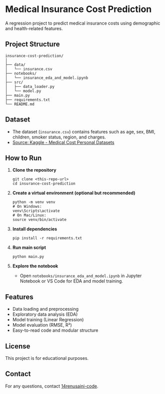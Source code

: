 # Medical Insurance Cost Prediction

A regression project to predict medical insurance costs using demographic and health-related features.

## Project Structure

```
insurance-cost-prediction/
│
├── data/
│   └── insurance.csv
├── notebooks/
│   └── insurance_eda_and_model.ipynb
├── src/
│   ├── data_loader.py
│   └── model.py
├── main.py
├── requirements.txt
└── README.md
```

## Dataset

- The dataset (`insurance.csv`) contains features such as age, sex, BMI, children, smoker status, region, and charges.
- [Source: Kaggle - Medical Cost Personal Datasets](https://www.kaggle.com/datasets/mirichoi0218/insurance)

## How to Run

1. **Clone the repository**  
   ```
   git clone <this-repo-url>
   cd insurance-cost-prediction
   ```

2. **Create a virtual environment (optional but recommended)**
   ```
   python -m venv venv
   # On Windows:
   venv\Scripts\activate
   # On Mac/Linux:
   source venv/bin/activate
   ```

3. **Install dependencies**
   ```
   pip install -r requirements.txt
   ```

4. **Run main script**
   ```
   python main.py
   ```

5. **Explore the notebook**
   - Open `notebooks/insurance_eda_and_model.ipynb` in Jupyter Notebook or VS Code for EDA and model training.

## Features

- Data loading and preprocessing
- Exploratory data analysis (EDA)
- Model training (Linear Regression)
- Model evaluation (RMSE, R²)
- Easy-to-read code and modular structure

## License

This project is for educational purposes.

## Contact

For any questions, contact [14renusaini-code](https://github.com/14renusaini-code).
